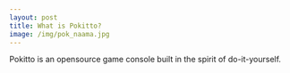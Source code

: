 ```yaml
---
layout: post
title: What is Pokitto?
image: /img/pok_naama.jpg
---
```


Pokitto is an opensource game console built in the spirit of do-it-yourself.

